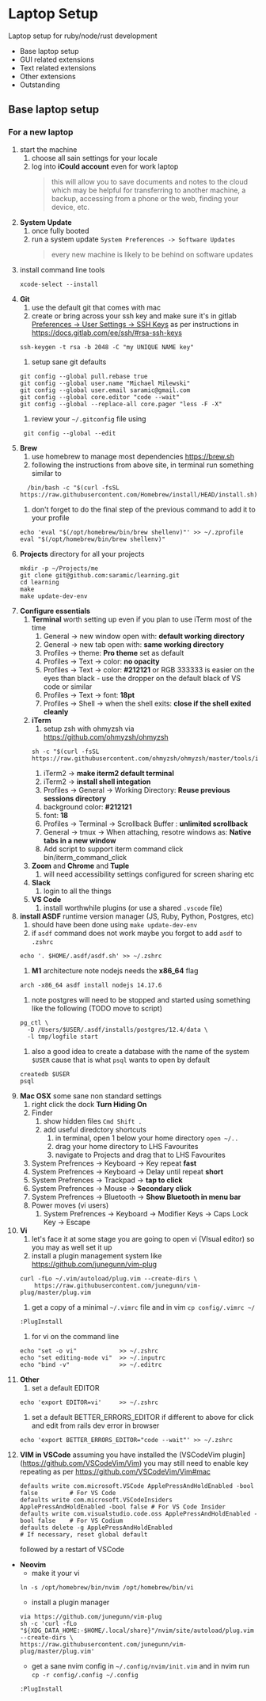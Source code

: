 # Laptop Setup

Laptop setup for ruby/node/rust development

- Base laptop setup
- GUI related extensions
- Text related extensions
- Other extensions
- Outstanding

## Base laptop setup

### For a new laptop

1. start the machine
    1. choose all sain settings for your locale
    1. log into **iCould account** even for work laptop
        > this will allow you to save documents and notes to the cloud which
        > may be helpful for transferring to another machine, a backup,
        > accessing from a phone or the web, finding your device, etc.
1. **System Update**
    1. once fully booted
    1. run a system update `System Preferences -> Software Updates`
       > every new machine is likely to be behind on software updates
1. install command line tools
   ```
   xcode-select --install
   ```
1. **Git**
    1. use the default git that comes with mac
    1. create or bring across your ssh key and make sure it's in gitlab
       [Preferences -> User Settings -> SSH
       Keys](https://gitlab.com/-/profile/keys) as per instructions in
       https://docs.gitlab.com/ee/ssh/#rsa-ssh-keys
     ```
     ssh-keygen -t rsa -b 2048 -C "my UNIQUE NAME key"
     ```
    1. setup sane git defaults
    ```
    git config --global pull.rebase true
    git config --global user.name "Michael Milewski"
    git config --global user.email saramic@gmail.com
    git config --global core.editor "code --wait"
    git config --global --replace-all core.pager "less -F -X"
    ```
    1. review your `~/.gitconfig` file using
    ```
     git config --global --edit

    ```
1. **Brew**
    1. use homebrew to manage most dependencies https://brew.sh
    1. following the instructions from above site, in terminal run something similar to
     ```
       /bin/bash -c "$(curl -fsSL https://raw.githubusercontent.com/Homebrew/install/HEAD/install.sh)"
     ```
    1. don't forget to do the final step of the previous command to add it to your profile
     ```
     echo 'eval "$(/opt/homebrew/bin/brew shellenv)"' >> ~/.zprofile
     eval "$(/opt/homebrew/bin/brew shellenv)"
     ```
1. **Projects** directory for all your projects
    ```
    mkdir -p ~/Projects/me
    git clone git@github.com:saramic/learning.git
    cd learning
    make
    make update-dev-env
    ```
1. **Configure essentials**
    1. **Terminal** worth setting up even if you plan to use iTerm most of the time
        1. General -> new window open with: **default working directory**
        1. General -> new tab open with: **same working directory**
        1. Profiles -> theme: **Pro theme** set as default
        1. Profiles -> Text -> color: **no opacity**
        1. Profiles -> Text -> color: **#212121** or RGB 333333 is easier on
           the eyes than black - use the dropper on the default black of VS
           code or similar
        1. Profiles -> Text -> font: **18pt**
        1. Profiles -> Shell -> when the shell exits: **close if the shell exited cleanly**
    1. **iTerm**
        1. setup zsh with ohmyzsh via https://github.com/ohmyzsh/ohmyzsh
       ```
       sh -c "$(curl -fsSL https://raw.githubusercontent.com/ohmyzsh/ohmyzsh/master/tools/install.sh)"
       ```
        1. iTerm2 -> **make iterm2 default terminal**
        1. iTerm2 -> **install shell integation**
        1. Profiles -> General -> Working Directory: **Reuse previous sessions
           directory**
        1. background color: **#212121**
        1. font: **18**
        1. Profiles -> Terminal -> Scrollback Buffer : **unlimited scrollback**
        1. General -> tmux -> When attaching, resotre windows as: **Native tabs
           in a new window**
        1. Add script to support iterm command click
           bin/iterm_command_click
    1. **Zoom** and **Chrome** and **Tuple**
        1. will need accessibility settings configured for screen sharing etc
    1. **Slack**
        1. login to all the things
    1. **VS Code**
        1. install worthwhile plugins (or use a shared `.vscode` file)
1. **install ASDF** runtime version manager (JS, Ruby, Python, Postgres, etc)
    1. should have been done using `make update-dev-env`
    1. if `asdf` command does not work maybe you forgot to add `asdf` to `.zshrc`
    ```
    echo '. $HOME/.asdf/asdf.sh' >> ~/.zshrc
    ```
    1. **M1** architecture note nodejs needs the **x86_64** flag
    ```
    arch -x86_64 asdf install nodejs 14.17.6
    ```
    1. note postgres will need to be stopped and started using something like
       the following (TODO move to script)
    ```
    pg_ctl \
      -D /Users/$USER/.asdf/installs/postgres/12.4/data \
      -l tmp/logfile start
    ```
    1. also a good idea to create a database with the name of the system
       `$USER` cause that is what `psql` wants to open by default
    ```
    createdb $USER
    psql
    ```
1. **Mac OSX** some sane non standard settings
    1. right click the dock **Turn Hiding On**
    1. Finder
        1. show hidden files `Cmd Shift .`
        1. add useful diredctory shortcuts
            1. in terminal, open 1 below your home directory `open ~/..`
            1. drag your home directory to LHS Favourites
            1. navigate to Projects and drag that to LHS Favourites
    1. System Prefrences -> Keyboard -> Key repeat **fast**
    1. System Prefrences -> Keyboard -> Delay until repeat **short**
    1. System Prefrences -> Trackpad -> **tap to click**
    1. System Prefrences -> Mouse -> **Secondary click**
    1. System Prefrences -> Bluetooth -> **Show Bluetooth in menu bar**
    1. Power moves (vi users)
        1. System Prefrences -> Keyboard -> Modifier Keys -> Caps Lock Key -> Escape
1. **Vi**
    1. let's face it at some stage you are going to open vi (VIsual editor) so
       you may as well set it up
    1. install a plugin management system like
       https://github.com/junegunn/vim-plug
    ```
    curl -fLo ~/.vim/autoload/plug.vim --create-dirs \
        https://raw.githubusercontent.com/junegunn/vim-plug/master/plug.vim
    ```
    1. get a copy of a minimal `~/.vimrc` file and in vim
       `cp config/.vimrc ~/`
    ```
    :PlugInstall
    ```
    1. for vi on the command line
    ```
    echo "set -o vi"            >> ~/.zshrc
    echo "set editing-mode vi"  >> ~/.inputrc
    echo "bind -v"              >> ~/.editrc
    ```
1. **Other**
    1. set a default EDITOR
    ```
    echo 'export EDITOR=vi'     >> ~/.zshrc
    ```
    1. set a default BETTER_ERRORS_EDITOR if different to above for click and
       edit from rails dev error in browser
    ```
    echo 'export BETTER_ERRORS_EDITOR="code --wait"' >> ~/.zshrc
    ```
1. **VIM in VSCode**
    assuming you have installed the (VSCodeVim
    plugin](https://github.com/VSCodeVim/Vim) you may still need to enable key
    repeating as per https://github.com/VSCodeVim/Vim#mac
    ```
    defaults write com.microsoft.VSCode ApplePressAndHoldEnabled -bool false         # For VS Code
    defaults write com.microsoft.VSCodeInsiders ApplePressAndHoldEnabled -bool false # For VS Code Insider
    defaults write com.visualstudio.code.oss ApplePressAndHoldEnabled -bool false    # For VS Codium
    defaults delete -g ApplePressAndHoldEnabled                                      # If necessary, reset global default
    ```
    followed by a restart of VSCode
    
- **Neovim**
    - make it your vi
    ```
    ln -s /opt/homebrew/bin/nvim /opt/homebrew/bin/vi
    ```
    - install a plugin manager
    ```
    via https://github.com/junegunn/vim-plug
    sh -c 'curl -fLo "${XDG_DATA_HOME:-$HOME/.local/share}"/nvim/site/autoload/plug.vim --create-dirs \
    https://raw.githubusercontent.com/junegunn/vim-plug/master/plug.vim'
    ```
    - get a sane nvim config in `~/.config/nvim/init.vim` and in nvim run 
      `cp -r config/.config ~/.config`
    ```
    :PlugInstall
    ```

